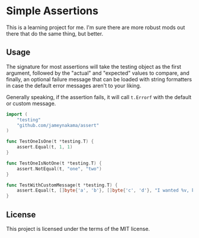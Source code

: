 # Simple Assertions

This is a learning project for me. I'm sure there are more robust mods out there
that do the same thing, but better.

## Usage

The signature for most assertions will take the testing object as the first
argument, followed by the "actual" and "expected" values to compare, and
finally, an optional failure message that can be loaded with string formatters
in case the default error messages aren't to your liking.

Generally speaking, if the assertion fails, it will call `t.Errorf` with the
default or custom message.

```go
import (
    "testing"
    "github.com/jameynakama/assert"
)

func TestOneIsOne(t *testing.T) {
    assert.Equal(t, 1, 1)
}

func TestOneIsNotOne(t *testing.T) {
    assert.NotEqual(t, "one", "two")
}

func TestWithCustomMessage(t *testing.T) {
    assert.Equal(t, []byte{'a', 'b'}, []byte{'c', 'd'}, "I wanted %v, but I got %v instead!")
}
```

## License

This project is licensed under the terms of the MIT license.

